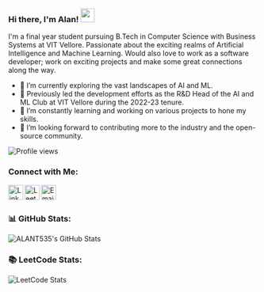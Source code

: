 ### Hi there, I'm Alan! <img src="https://media.giphy.com/media/hvRJCLFzcasrR4ia7z/giphy.gif" width="28">

I'm a final year student pursuing B.Tech in Computer Science with Business Systems at VIT Vellore. Passionate about the exciting realms of Artificial Intelligence and Machine Learning. Would also love to work as a software developer; work on exciting projects and make some great connections along the way.

- 🌱 I’m currently exploring the vast landscapes of AI and ML.
- 💼 Previously led the development efforts as the R&D Head of the AI and ML Club at VIT Vellore during the 2022-23 tenure.
- 🔭 I’m constantly learning and working on various projects to hone my skills.
- 👯 I’m looking forward to contributing more to the industry and the open-source community.

![Profile views](https://komarev.com/ghpvc/?username=ALANT535&color=blueviolet)


### Connect with Me:

<a href="https://www.linkedin.com/in/alan-thomas-91aa18230/" target="_blank">
  <img align="left" alt="LinkedIn" width="30px" src="https://github.com/gauravghongde/social-icons/blob/master/SVG/Color/LinkedIN.svg" />
</a>

<a href="https://www.leetcode.com/ALANT535" target="_blank">
  <img align="left" alt="LeetCode" width="30px" src="https://user-images.githubusercontent.com/63964149/152531278-5e01909d-0c2e-412a-8acc-4a06863c244d.png" />
</a>

<a href="mailto:thomasalan535@gmail.com" target="_blank">
  <img align="left" alt="Email" width="30px" src="https://github.com/gauravghongde/social-icons/blob/master/SVG/Color/Gmail.svg" />
</a>

<br />
<br />

### 📊 GitHub Stats:

![ALANT535's GitHub Stats](https://github-readme-stats.vercel.app/api?username=ALANT535&show_icons=true&theme=dark)

### 📚 LeetCode Stats:
![LeetCode Stats](https://leetcode.card.workers.dev/ALANT535?theme=dark&font=baloo&extension=activity)
